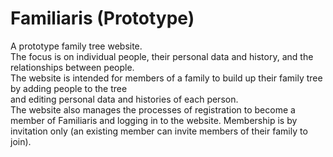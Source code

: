 # Familiaris (Prototype)
A prototype family tree website.<br>
The focus is on individual people, their personal data and history, and the relationships between people.<br>
The website is intended for members of a family to build up their family tree by adding people to the tree  
and editing personal data and histories of each person.<br>
The website also manages the processes of registration to become a member of Familiaris and logging in to the website. Membership is by invitation only 
(an existing member can invite members of their family to join).
